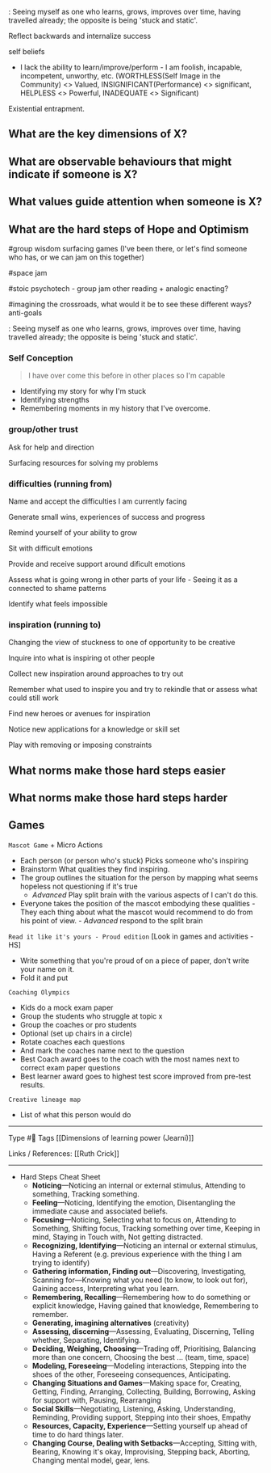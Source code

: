 : Seeing myself as one who learns, grows, improves over time, having travelled already; the opposite is being 'stuck and static'.

Reflect backwards and internalize success 

self beliefs 
-	I lack the ability to learn/improve/perform - I am foolish, incapable, incompetent, unworthy, etc. (WORTHLESS(Self Image in the Community) <> Valued, INSIGNIFICANT(Performance) <> significant, HELPLESS <> Powerful, INADEQUATE <> Significant)

Existential entrapment. 


 
 ## What are the key dimensions of X?

## What are observable behaviours that might indicate if someone is X?

## What values guide attention when someone is X?

## What are the hard steps of Hope and Optimism 
#group wisdom surfacing games (I've been there, or let's find someone who has, or we can jam on this together)

#space jam

#stoic psychotech - group jam other reading + analogic enacting?

#imagining the crossroads, what would it be to see these different ways? anti-goals

: Seeing myself as one who learns, grows, improves over time, having travelled already; the opposite is being 'stuck and static'.

### **Self Conception**

> I have over come this before in other places so I'm capable

-   Identifying my story for why I'm stuck
-   Identifying strengths
-   Remembering moments in my history that I've overcome.

### group/other trust

Ask for help and direction

Surfacing resources for solving my problems

### difficulties (running from)

Name and accept the difficulties I am currently facing

Generate small wins, experiences of success and progress

Remind yourself of your ability to grow

Sit with difficult emotions

Provide and receive support around dificult emotions

Assess what is going wrong in other parts of your life - Seeing it as a connected to shame patterns

Identify what feels impossible

### inspiration (running to)

Changing the view of stuckness to one of opportunity to be creative

Inquire into what is inspiring ot other people

Collect new inspiration around approaches to try out

Remember what used to inspire you and try to rekindle that or assess what could still work

Find new heroes or avenues for inspiration

Notice new applications for a knowledge or skill set

Play with removing or imposing constraints



## What norms make those hard steps easier 

## What norms make those hard steps harder

## Games 
`Mascot Game` + Micro Actions
-	Each person (or person who's stuck) Picks someone who's inspiring 
-	Brainstorm What qualities they find inspiring. 
-	The group outlines the situation for the person by mapping what seems hopeless not questioning if it's true
	-	*Advanced* Play split brain with the various aspects of I can't do this. 
-	Everyone takes the position of the mascot embodying these qualities - They each thing about what  the mascot would recommend to do from his point of view. - *Advanced* respond to the split brain

`Read it like it's yours - Proud edition`
[Look in games and activities - HS]
- Write something that you're proud of on a piece of paper, don't write your name on it.
- Fold it and put 




`Coaching Olympics`
- Kids do a mock exam paper
- Group the students who struggle at topic x 
- Group the coaches or pro students
- Optional (set up chairs in a circle)
- Rotate coaches each questions 
- And mark the coaches name next to the question
- Best Coach award goes to the coach with the most names next to correct exam paper questions
- Best learner award goes to highest test score improved from pre-test results.

`Creative lineage map`
- List of what this person would do

---
Type #🌱 
Tags [[Dimensions of learning power (Jearni)]]

Links / References: 
[[Ruth Crick]]


---

- Hard Steps Cheat Sheet
	-   **Noticing**—Noticing an internal or external stimulus, Attending to something, Tracking something.
	-   **Feeling**—Noticing, Identifying the emotion, Disentangling the immediate cause and associated beliefs.
	-   **Focusing**—Noticing, Selecting what to focus on, Attending to Something, Shifting focus, Tracking something over time, Keeping in mind, Staying in Touch with, Not getting distracted.
	-   **Recognizing, Identifying**—Noticing an internal or external stimulus, Having a Referent (e.g. previous experience with the thing I am trying to identify)
	-   **Gathering information, Finding out**—Discovering, Investigating, Scanning for—Knowing what you need (to know, to look out for), Gaining access, Interpreting what you learn.
	-   **Remembering, Recalling**—Remembering how to do something or explicit knowledge, Having gained that knowledge, Remembering to remember.
	-   **Generating, imagining alternatives** (creativity)
	-   **Assessing, discerning**—Assessing, Evaluating, Discerning, Telling whether, Separating, Identifying.
	-   **Deciding, Weighing, Choosing**—Trading off, Prioritising, Balancing more than one concern, Choosing the best ... (team, time, space)
	-   **Modeling, Foreseeing**—Modeling interactions, Stepping into the shoes of the other, Foreseeing consequences, Anticipating.
	-   **Changing Situations and Games**—Making space for, Creating, Getting, Finding, Arranging, Collecting, Building, Borrowing, Asking for support with, Pausing, Rearranging
	-   **Social Skills**—Negotiating, Listening, Asking, Understanding, Reminding, Providing support, Stepping into their shoes, Empathy
	-   **Resources, Capacity, Experience**—Setting yourself up ahead of time to do hard things later.
	-   **Changing Course, Dealing with Setbacks**—Accepting, Sitting with, Bearing, Knowing it's okay, Improvising, Stepping back, Aborting, Changing mental model, gear, lens.